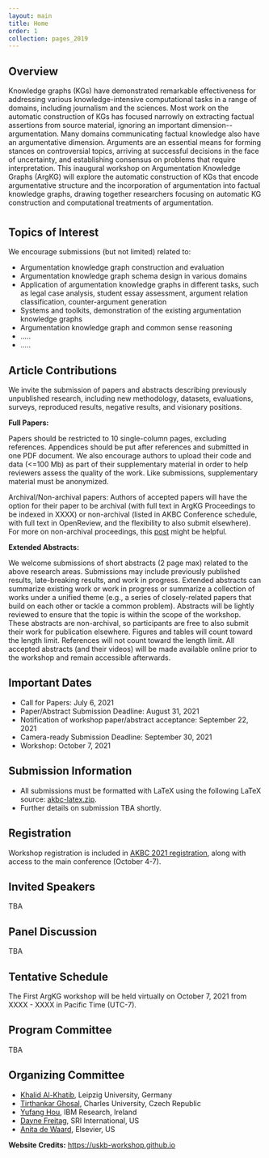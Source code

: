 ```yaml
---
layout: main
title: Home
order: 1
collection: pages_2019
---
```


## Overview

<p style="margin-bottom:1cm;"> Knowledge graphs (KGs) have demonstrated remarkable effectiveness for addressing various knowledge-intensive computational tasks in a range of domains, including journalism and the sciences.  Most work on the automatic construction of KGs has focused narrowly on extracting factual assertions from source material, ignoring an important dimension--argumentation.  Many domains communicating factual knowledge also have an argumentative dimension.  Arguments are an essential means for forming stances on controversial topics, arriving at successful decisions in the face of uncertainty, and establishing consensus on problems that require interpretation.  This inaugural workshop on Argumentation Knowledge Graphs (ArgKG) will explore the automatic construction of KGs that encode argumentative structure and the incorporation of argumentation into factual knowledge graphs, drawing together researchers focusing on automatic KG construction and computational treatments of argumentation.</p>

## Topics of Interest

We encourage submissions (but not limited) related to:

- Argumentation knowledge graph construction and evaluation
- Argumentation knowledge graph schema design in various domains
- Application of argumentation knowledge graphs in different tasks, such as legal case analysis, student essay assessment, argument relation classification, counter-argument generation
- Systems and toolkits, demonstration of the existing argumentation knowledge graphs
- Argumentation knowledge graph and common sense reasoning
- .....
- .....


## Article Contributions

We invite the submission of papers and abstracts describing previously unpublished research, including new methodology, datasets, evaluations, surveys, reproduced results, negative results, and visionary positions.

<b>Full Papers:</b>

Papers should be restricted to 10 single-column pages, excluding references. Appendices should be put after references and submitted in one PDF document.  We also encourage authors to upload their code and data (<=100 Mb) as part of their supplementary material in order to help reviewers assess the quality of the work. Like submissions, supplementary material must be anonymized. 

Archival/Non-archival papers:  Authors of accepted papers will have the option for their paper to be archival (with full text in ArgKG Proceedings to be indexed in XXXX) or non-archival (listed in AKBC Conference schedule, with full text in OpenReview, and the flexibility to also submit elsewhere).  For more on non-archival proceedings, this <a href="https://academia.stackexchange.com/questions/138797/what-exactly-is-a-non-Archival-venue-and-workshop-with-proceedings">post</a> might be helpful.

<b>Extended Abstracts:</b>

We welcome submissions of short abstracts (2 page max) related to the above research areas.  Submissions may include previously published results, late-breaking results, and work in progress. Extended abstracts can summarize existing work or work in progress or summarize a collection of works under a unified theme (e.g., a series of closely-related papers that build on each other or tackle a common problem). Abstracts will be lightly reviewed to ensure that the topic is within the scope of the workshop. These abstracts are non-archival, so participants are free to also submit their work for publication elsewhere. Figures and tables will count toward the length limit. References will not count toward the length limit. All accepted abstracts (and their videos) will be made available online prior to the workshop and remain accessible afterwards.

## Important Dates

- Call for Papers: July 6, 2021
- Paper/Abstract Submission Deadline: August 31, 2021
- Notification of workshop paper/abstract acceptance: September 22, 2021
- Camera-ready Submission Deadline: September 30, 2021
- Workshop: October 7, 2021  

## Submission Information

- All submissions must be formatted with LaTeX using the following LaTeX source: <a href="https://github.com/akbc-conference/style-files/blob/master/akbc-latex.zip?raw=true">akbc-latex.zip</a>. 
- Further details on submission TBA shortly.


## Registration

Workshop registration is included in [AKBC 2021 registration](https://akbc.ws/2021/registration/), along with access to the main conference (October 4-7).

## Invited Speakers

TBA

## Panel Discussion

TBA

## Tentative Schedule

The First ArgKG workshop will be held virtually on October 7, 2021 from XXXX - XXXX in Pacific Time (UTC-7).

<!--
<div id="schedule">
    <ul>
        <li>
            8:25-8:30 - Opening remarks
        </li>
        <li>
            8:30-9:00 - Invited talk: <a href="https://users.cs.northwestern.edu/~forbus/">Kenneth Forbus</a> -- <b>Analogy and the Construction of more Human-like Knowledge Bases</b> <button class="btn btn-outline-info btn-xs" type="button" data-toggle="collapse" data-target="#ken-card" aria-expanded="false" aria-controls="ken-card">Abstract</button><a href="https://www.youtube.com/watch?v=V4nbWiPdnTE" class="btn btn-outline-info btn-xs">Video</a>
            <div class="collapse" id="ken-card"><div class="card card-body">
            Humans remain the most capable learners and reasoners on the planet today.  This talk argues that lessons from cognitive science can be used to create AI systems that reason and learn more like people do.  I start by summarizing the Companion cognitive architecture, our structure-mapping models of analogical matching, retrieval, and generalization, and the language and visual processing Companions use to construct structured, relational representations from natural inputs.  I then describe the continuum of knowledge hypothesis, that argues one source of abstract knowledge is distillation via analogical generalization from experience, and illustrate via examples from a model of human conceptual change and work on learning by reading and on commonsense reasoning.  Analogical training for question-answering provides another illustration of the data-efficiency of analogical learning.  Finally, I close with some suggestions for the community.</div></div>
        </li>
        <li>
            9:00-9:30 - Invited talk: <a href="http://www.sc.cit-ec.uni-bielefeld.de/team/philipp-cimiano/">Philipp Cimiano</a> -- <b>Knowledge graphs for information extraction</b> <button class="btn btn-outline-info btn-xs" type="button" data-toggle="collapse" data-target="#philipp-card" aria-expanded="false" aria-controls="philipp-card">Abstract</button><a href="https://www.youtube.com/watch?v=V4nbWiPdnTE&t=30m16s" class="btn btn-outline-info btn-xs">Video</a>
            <div class="collapse" id="philipp-card"><div class="card card-body">
            In template-based information extraction, a template is described by a predefined set of slots that need to be filled with entities mentioned in a text. Compared to traditional relation extraction that aims at classifying binary relations involving a pair of entities only, template-based slot-filling is of higher complexity as interdependencies between slot-filler values need to be taken into account. To model these dependencies, we tackle the slot-filling task as a joint inference problem and build on factorized distributions as used in conditional random fields. These dependencies are often described by textual features only, but in some cases dependencies are of semantic nature and not directly expressed in text. To exploit this potential, we propose the incorporation of semantic dependencies extracted from knowledge graphs into an information extraction model. Dependencies are extracted from the variable bindings of queries executed over a knowledge graph and capture semantic soft constraints that are weighted as part of model training. We evaluate our approach on five distantly supervised labeled datasets extracted from Wikipedia/DBpedia and compare our approach to a most frequent entity baseline as well as a purely textual model. We show that there is an overall positive impact of integrating factual background knowledge in all datasets, yielding an improvement of up to 10 points in F1-score.</div></div>
        </li>
        <li>
            9:30-10:00 - Invited talk: <a href="https://williamleif.github.io/">Will Hamilton</a> -- <b>Meta Learning and Logical Induction on Knowledge Graphs</b> <button class="btn btn-outline-info btn-xs" type="button" data-toggle="collapse" data-target="#will-card" aria-expanded="false" aria-controls="will-card">Abstract</button><a href="https://www.youtube.com/watch?v=V4nbWiPdnTE&t=58m40s" class="btn btn-outline-info btn-xs">Video</a>
            <div class="collapse" id="will-card"><div class="card card-body">
            Traditional knowledge graph completion (KBC) methods focus on the setting where one has access to a single, static knowledge graph. For example, it is generally assumed that one has access to the full set of entities in the knowledge graph during training, and KBC research has predominantly focused on entity-centric, embedding-based methods (e.g., TransE). In this talk, I will discuss more challenging forms of knowledge graph completion, which involve generalizing to unseen entities, inducing logical rules, and meta-learning from multiple disjoint graphs. I will highlight new methodological directions that extend and complement traditional embedding-based techniques to handle these more complicated learning regimes.</div></div>
        </li>
        <li>
            10:00-10:15 - Break 1
        </li>
        <li>
            10:15-10:45 - Invited talk: <a href="https://researcher.watson.ibm.com/researcher/view.php?person=us-yunyaoli">Yunyao Li</a> -- <b>Building Domain-Specific Knowledge with Human in the Loop</b> <button class="btn btn-outline-info btn-xs" type="button" data-toggle="collapse" data-target="#yunyao-card" aria-expanded="false" aria-controls="yunyao-card">Abstract</button><a href="https://www.youtube.com/watch?v=V4nbWiPdnTE&t=90m39s" class="btn btn-outline-info btn-xs">Video</a>
            <div class="collapse" id="yunyao-card"><div class="card card-body">
            We describe the development of human-in-the-loop tools to capture the implicit knowledge in the mind of human experts to build domain-specific knowledge bases as the foundation for many AI systems. The ability to build large-scale domain-specific knowledge bases that capture and extend the implicit knowledge of human experts is the foundation for many AI systems. We use an ontology-driven approach for the creation, representation and consumption of such domain-specific knowledge bases. This approach relies on several well-known building blocks: natural language processing, entity resolution, data transformation and fusion. We will present several human-in-the-loop work  that target domain experts (rather than programmers) to extract the domain knowledge from the human expert and map it into the "right" models or algorithms. We will also share successful use cases in several domains, including Compliance, Finance, and Healthcare: by using these tools we can match the level of accuracy achieved by manual effort, but at a significantly lower cost and much higher scale and automation. If time permits, we will demonstrate a knowledge base built for the Finance domain.</div></div>
        </li>
        <li>
            10:45-11:15 - Invited talk: <a href="https://www.fabiopetroni.com/">Fabio Petroni</a> -- <b>How can we compare unstructured, structured and self-structured knowledge representation?</b> <button class="btn btn-outline-info btn-xs" type="button" data-toggle="collapse" data-target="#fabio-card" aria-expanded="false" aria-controls="fabio-card">Abstract</button><a href="https://www.youtube.com/watch?v=V4nbWiPdnTE&t=121m21s" class="btn btn-outline-info btn-xs">Video</a>
            <div class="collapse" id="fabio-card"><div class="card card-body">Several approaches have been proposed to represent world knowledge. It can be unstructured in text corpora, organised in structured collections (e.g, KBs, key-value memories), or self-structured in the parameters of a neural model. However, it is still unclear how to compare these different solutions. Most of the existing NLP benchmarks focus on tasks that humans can solve by just examining local information. In this talk I will review some knowledge-intensive tasks, that require to seek knowledge in a large body of documents even for humans in order to be solved. I will present some of the latest models proposed to solve those and which representation they use for knowledge. Moreover, I will present some ideas to investigate models' explainability in this setting.</div></div>
        </li>
        <li>
            11:15-11:45 - Invited talk: <a href="https://craffel.github.io/">Colin Raffel</a> -- <b>Answering Questions by Querying the Implicit Knowledge Base Inside T5</b> <button class="btn btn-outline-info btn-xs" type="button" data-toggle="collapse" data-target="#colin-card" aria-expanded="false" aria-controls="colin-card">Abstract</button><a href="https://www.youtube.com/watch?v=V4nbWiPdnTE&t=152m43s" class="btn btn-outline-info btn-xs">Video</a>
            <div class="collapse" id="colin-card"><div class="card card-body">
            It has recently been observed that language models trained on unlabeled, unstructured text corpora form a sort of implicit knowledge base. In this talk, I connect this ability to the important NLP task of question answering by introducing "closed-book question answering" (CBQA): In CBQA, a model is only provided with a natural language query and must "look up knowledge" in its parameters in order to produce the correct answer. To attack this problem, we leverage the recent T5 models that cast every text problem into a unified text-to-text format. We find that model performance scales with model size and show that T5-11B attains surprisingly strong performance on the open-domain variants of WebQuestions and TriviaQA, outperforming models that explicitly retrieve a document and extract the answer from it. We also find that existing evaluation procedures for open-domain question-answering often treat correct answers produced by our model as incorrect, suggesting that they are a poor fit for CBQA. I will conclude by outlining some strengths and weaknesses of our approach.</div></div>
        </li>
        <li>
            11:45-12:00 - Break 2
        </li>
        <li>
            12:00-12:45 - <b>Panel discussion</b><a href="https://www.youtube.com/watch?v=V4nbWiPdnTE&t=188m54s" class="btn btn-outline-info btn-xs">Video</a>
        </li>
    </ul>
    <p>Each talk is 25 min + 5 min Q&A.</p>
</div>
-->

## Program Committee

TBA

## Organizing Committee
- [Khalid Al-Khatib](https://www.uni-weimar.de/en/media/chairs/computer-science-department/webis/people/alkhatib/), Leipzig University, Germany
- [Tirthankar Ghosal](https://elitr.eu/tirthankar-ghosal/), Charles University, Czech Republic
- [Yufang Hou](https://researcher.watson.ibm.com/researcher/view.php?person=ie-YHou), IBM Research, Ireland
- [Dayne Freitag](https://www.sri.com/bios/dayne-freitag/), SRI International, US
- [Anita de Waard](https://www.linkedin.com/in/anitadewaard/), Elsevier, US

<b>Website Credits:</b> https://uskb-workshop.github.io
